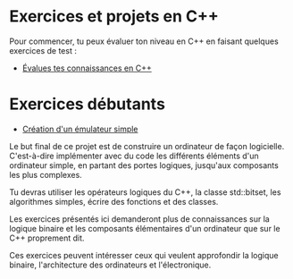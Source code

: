 
# Exercices et projets en C++

Pour commencer, tu peux évaluer ton niveau en C++ en faisant quelques exercices de test :

- [Évalues tes connaissances en C++](cpp-test)

# Exercices débutants

- [Création d'un émulateur simple](cpp-emulateur.md)

Le but final de ce projet est de construire un ordinateur de façon logicielle. C'est-à-dire implémenter avec du code les différents éléments 
d'un ordinateur simple, en partant des portes logiques, jusqu'aux composants les plus complexes.

Tu devras utiliser les opérateurs logiques du C++, la classe std::bitset, les algorithmes simples, écrire des fonctions et des classes.

Les exercices présentés ici demanderont plus de connaissances sur la logique binaire et les composants élémentaires d'un ordinateur que sur le C++ proprement dit.

Ces exercices peuvent intéresser ceux qui veulent approfondir la logique binaire, l'architecture des ordinateurs et l'électronique.

